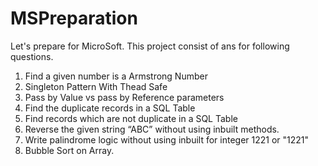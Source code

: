 # MSPreparation
Let's prepare for MicroSoft. This project consist of ans for following questions.

01. Find a given number is a Armstrong Number
02. Singleton Pattern With Thead Safe
03. Pass by Value vs pass by Reference parameters
04. Find the duplicate records in a SQL Table
05. Find records which are not duplicate in a SQL Table
06. Reverse the given string “ABC” without using inbuilt methods.
07. Write palindrome logic without using inbuilt for integer 1221 or "1221"
08. Bubble Sort on Array.
